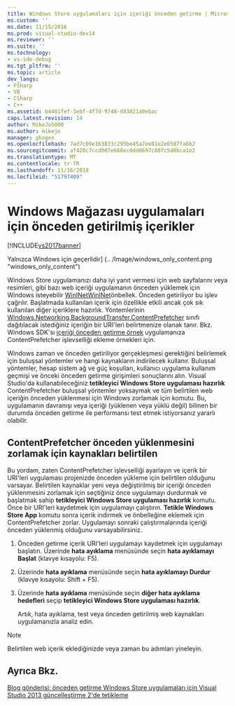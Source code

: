 ```yaml
---
title: Windows Store uygulamaları için içeriği önceden getirme | Microsoft Docs
ms.custom: ''
ms.date: 11/15/2016
ms.prod: visual-studio-dev14
ms.reviewer: ''
ms.suite: ''
ms.technology:
- vs-ide-debug
ms.tgt_pltfrm: ''
ms.topic: article
dev_langs:
- FSharp
- VB
- CSharp
- C++
ms.assetid: b4481fef-3ebf-4f7d-9748-d43821a0ebac
caps.latest.revision: 14
author: MikeJo5000
ms.author: mikejo
manager: ghogen
ms.openlocfilehash: 7ad7c09e163833c295be45a7ee81e2e0587fa6b2
ms.sourcegitcommit: af428c7ccd007e668ec0dd8697c88fc5d8bca1e2
ms.translationtype: MT
ms.contentlocale: tr-TR
ms.lasthandoff: 11/16/2018
ms.locfileid: "51797409"
---
```

# <a name="prefetch-content-for-windows-store-apps"></a>Windows Mağazası uygulamaları için önceden getirilmiş içerikler
[!INCLUDE[vs2017banner](../includes/vs2017banner.md)]

Yalnızca Windows için geçerlidir] (.. /Image/windows_only_content.png "windows_only_content")  
  
 Windows Store uygulamanızı daha iyi yanıt vermesi için web sayfalarını veya resimleri, gibi bazı web içeriği uygulamanın önceden yüklemek için Windows isteyebilir [WinINet](http://msdn.microsoft.com/en-us/0a06f2af-957a-4dff-a8cc-187370181b5c)[WinINet](http://msdn.microsoft.com/library/aa383630.aspx)önbellek. Önceden getiriliyor bu işlev çağrılır. Başlatmada kullanılan içerik için özellikle etkili ancak çok sık kullanılan diğer içeriklere hazırlık. Yöntemlerinin [Windows.Networking.BackgroundTransfer.ContentPrefetcher](http://msdn.microsoft.com/library/windows/apps/windows.networking.backgroundtransfer.contentprefetcher.aspx) sınıfı dağıtılacak istediğiniz içeriğin bir URI'leri belirtmenize olanak tanır. Bkz. Windows SDK'sı [içeriği önceden getirme örnek](http://code.msdn.microsoft.com/windowsapps/ContentPrefetcher-Sample-432c8309) uygulamanıza ContentPrefetcher işlevselliği ekleme örnekleri için.  
  
 Windows zaman ve önceden getiriliyor gerçekleşmesi gerektiğini belirlemek için buluşsal yöntemler ve hangi kaynakların indirilecek kullanır. Buluşsal yöntemler, hesap sistem ağ ve güç koşulları, kullanıcı uygulama kullanım geçmişi ve önceki önceden getirme girişimleri sonuçlarını alın. Visual Studio'da kullanabileceğiniz **tetikleyici Windows Store uygulaması hazırlık** ContentPrefetcher buluşsal yöntemler yoksaymak ve tüm belirtilen web içeriğin önceden yüklenmesi için Windows zorlamak için komutu. Bu, uygulamanın davranışı veya içeriği (yüklenen veya yüklü değil) bilinen bir durumda önceden getirme ile performansı test etmek istiyorsanız yararlı olabilir.  
  
## <a name="to-force-preloading-of-contentprefetcher-specified-resources"></a>ContentPrefetcher önceden yüklenmesini zorlamak için kaynakları belirtilen  
 Bu yordam, zaten ContentPrefetcher işlevselliği ayarlayın ve içerik bir URI'leri uygulaması projenizde önceden yükleme için belirtilen olduğunu varsayar. Belirtilen kaynaklar yeni veya değiştirilmiş bir içeriği önceden yüklenmesini zorlamak için seçtiğiniz önce uygulamayı durdurmak ve başlatmak sahip **tetikleyici Windows Store uygulaması hazırlık** komutu. Önce bir URI'leri kaydetmek için uygulamayı çalıştırın. **Tetikle Windows Store App** komutu sonra içerik indirmek ve önbelleğine eklemek için ContentPrefetcher zorlar. Uygulamayı sonraki çalıştırmalarında içeriği önceden yüklenmiş olduğunu varsayabilirsiniz.  
  
1. Önceden getirme içerik URI'leri uygulamayı kaydetmek için uygulamayı başlatın. Üzerinde **hata ayıklama** menüsünde seçin **hata ayıklamayı Başlat** (klavye kısayolu: F5).  
  
2. Üzerinde **hata ayıklama** menüsünde seçin **hata ayıklamayı Durdur** (klavye kısayolu: Shift + F5).  
  
3. Üzerinde **hata ayıklama** menüsünde seçin **diğer hata ayıklama hedefleri** seçip **tetikleyici Windows Store uygulaması hazırlık**.  
  
   Artık, hata ayıklama, test veya önceden getirilmiş web kaynakları uygulamanızla analiz edin.  
  
> [!NOTE]
>  Belirtilen web içerik eklediğinizde veya zaman bu adımları yineleyin.  
  
## <a name="see-also"></a>Ayrıca Bkz.  
 [Blog gönderisi: önceden getirme Windows Store uygulamaları için Visual Studio 2013 güncelleştirme 2'de tetikleme](http://blogs.msdn.com/b/visualstudioalm/archive/2014/02/06/triggering-prefetch-for-windows-store-apps-in-visual-studio-2013-update-2.aspx)



